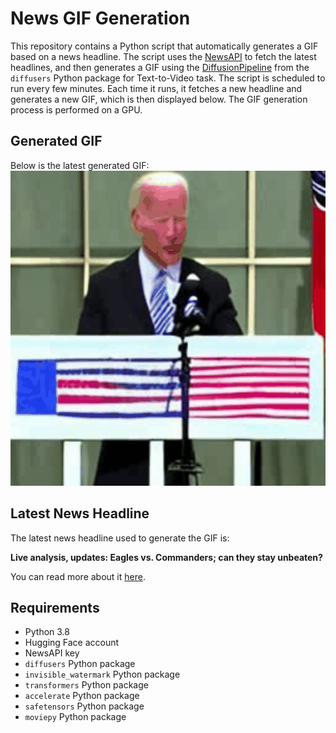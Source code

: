 # News GIF Generation
This repository contains a Python script that automatically generates a GIF based on a news headline. The script uses the [NewsAPI](https://newsapi.org/) to fetch the latest headlines, and then generates a GIF using the [DiffusionPipeline](https://github.com/huggingface/diffusers) from the `diffusers` Python package for Text-to-Video task.
The script is scheduled to run every few minutes. Each time it runs, it fetches a new headline and generates a new GIF, which is then displayed below. The GIF generation process is performed on a GPU.

## Generated GIF
Below is the latest generated GIF:
![Generated GIF](output.gif?raw=true&v=1696277259)

## Latest News Headline
The latest news headline used to generate the GIF is:

**Live analysis, updates: Eagles vs. Commanders; can they stay unbeaten?**

You can read more about it [here](https://www.delawareonline.com/story/sports/nfl/eagles/2023/10/01/live-analysis-updates-eagles-vs-commanders-stay-unbeaten-jalen-hurts-carter-nfl-fletcher-cox/70996148007/).

## Requirements
- Python 3.8
- Hugging Face account
- NewsAPI key
- `diffusers` Python package
- `invisible_watermark` Python package
- `transformers` Python package
- `accelerate` Python package
- `safetensors` Python package
- `moviepy` Python package
